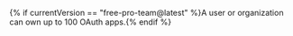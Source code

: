 {% if currentVersion == "free-pro-team@latest" %}A user or organization can own up to 100 OAuth apps.{% endif %}

